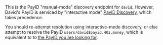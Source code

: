 This is the PayID "manual-mode" discovery endpoint for `david`. However, David's PayID is serviced by "interactive mode" [PayID Discovery](https://github.com/payid-org/rfcs/blob/master/dist/spec/payid-discovery.txt#L293), which takes precedence.

You should re-attempt resolution using interactive-mode discovery, or else attempt to resolve the PayID `users/david$payid.402.money`, which is equivalent to to [the PayID you are looking for](https://payid.402.money/users/david).
